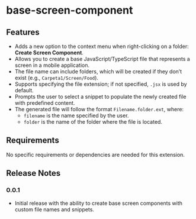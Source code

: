 # base-screen-component

## Features

- Adds a new option to the context menu when right-clicking on a folder: **Create Screen Component**.
- Allows you to create a base JavaScript/TypeScript file that represents a screen in a mobile application.
- The file name can include folders, which will be created if they don’t exist (e.g., `Carpeta1/Screen/Food`).
- Supports specifying the file extension; if not specified, `.jsx` is used by default.
- Prompts the user to select a snippet to populate the newly created file with predefined content.
- The generated file will follow the format `Filename.folder.ext`, where:
  - `filename` is the name specified by the user.
  - `folder` is the name of the folder where the file is located.

## Requirements

No specific requirements or dependencies are needed for this extension.

## Release Notes

### 0.0.1

- Initial release with the ability to create base screen components with custom file names and snippets.
